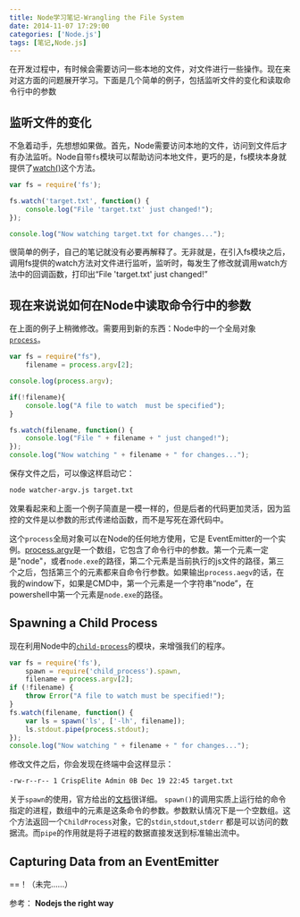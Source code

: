 ```yaml
---
title: Node学习笔记-Wrangling the File System
date: 2014-11-07 17:29:00
categories: ['Node.js']
tags: [笔记,Node.js]
---
```


在开发过程中，有时候会需要访问一些本地的文件，对文件进行一些操作。现在来对这方面的问题展开学习。下面是几个简单的例子，包括监听文件的变化和读取命令行中的参数

## 监听文件的变化

不急着动手，先想想如果做。首先，Node需要访问本地的文件，访问到文件后才有办法监听。Node自带`fs`模块可以帮助访问本地文件，更巧的是，fs模块本身就提供了[watch()](http://nodejs.org/api/fs.html#fs_fs_watch_filename_options_listener)这个方法。

```js
var fs = require('fs');

fs.watch('target.txt', function() {
    console.log("File 'target.txt' just changed!");
});

console.log("Now watching target.txt for changes...");
```

很简单的例子，自己的笔记就没有必要再解释了。无非就是，在引入fs模块之后，调用fs提供的watch方法对文件进行监听，监听时，每发生了修改就调用watch方法中的回调函数，打印出“File 'target.txt' just changed!”

## 现在来说说如何在Node中读取命令行中的参数

在上面的例子上稍微修改。需要用到新的东西：Node中的一个全局对象[`process`](http://nodejs.org/api/process.html#process_process)。

```js
var fs = require("fs"),
    filename = process.argv[2];

console.log(process.argv);

if(!filename){
    console.log("A file to watch  must be specified");
}

fs.watch(filename, function() {
    console.log("File " + filename + " just changed!");
});
console.log("Now watching " + filename + " for changes...");
```

保存文件之后，可以像这样启动它：

```bash
node watcher-argv.js target.txt
```
效果看起来和上面一个例子简直是一模一样的，但是后者的代码更加灵活，因为监控的文件是以参数的形式传递给函数，而不是写死在源代码中。

这个`process`全局对象可以在Node的任何地方使用，它是 EventEmitter的一个实例。[process.argv](http://nodejs.org/api/process.html#process_process_argv)是一个数组，它包含了命令行中的参数。第一个元素一定是"node"，或者`node.exe`的路径，第二个元素是当前执行的js文件的路径，第三个之后，包括第三个的元素都来自命令行参数。如果输出`process.aegv`的话，在我的window下，如果是CMD中，第一个元素是一个字符串“node”，在powershell中第一个元素是`node.exe`的路径。

## Spawning a Child Process

现在利用Node中的[`child-process`](http://nodejs.org/api/child_process.html)的模块，来增强我们的程序。

```js
var fs = require('fs'),
    spawn = require('child_process').spawn,
    filename = process.argv[2];
if (!filename) {
    throw Error("A file to watch must be specified!");
}
fs.watch(filename, function() {
    var ls = spawn('ls', ['-lh', filename]);
    ls.stdout.pipe(process.stdout);
});
console.log("Now watching " + filename + " for changes...");
```

修改文件之后，你会发现在终端中会这样显示：

```bash
-rw-r--r-- 1 CrispElite Admin 0B Dec 19 22:45 target.txt
```
关于`spawn`的使用，官方给出的[文档](http://nodejs.org/api/child_process.html#child_process_child_process_spawn_command_args_options)很详细。
`spawn()`的调用实质上运行给的命令指定的进程，数组中的元素是这条命令的参数。参数默认情况下是一个空数组。这个方法返回一个`ChildProcess`对象，它的`stdin`,`stdout`,`stderr` 都是可以访问的数据流。而`pipe`的作用就是将子进程的数据直接发送到标准输出流中。


## Capturing Data from an EventEmitter






==！（未完……）


参考： **Nodejs the right way**

